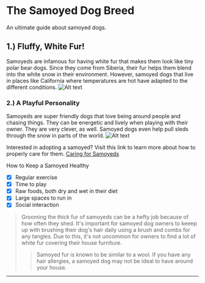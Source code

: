 # The Samoyed Dog Breed 
An ultimate guide about samoyed dogs.
  
## 1.) Fluffy, White Fur!
  
 Samoyeds are infamous for having white fur that makes them look like tiny polar bear dogs. Since they come from Siberia, their fur helps them blend into the white snow in their environment. However, samoyed dogs that live in places like California where temperatures are hot have adapted to the different conditions.
![Alt text](https://live.staticflickr.com/8196/8372646429_ddf4d84177_b.jpg)

### 2.) A Playful Personality
Samoyeds are super friendly dogs that love being around people and chasing things. They can be energetic and lively when playing with their owner. They are very clever, as well. Samoyed dogs even help pull sleds through the snow in parts of the world. 
![Alt text](https://www.publicdomainpictures.net/pictures/40000/nahled/samoyed-dog-with-ball.jpg)

Interested in adopting a samoyed? Visit this link to learn more about how to properly care for them.
[Caring for Samoyeds](https://www.pdsa.org.uk/pet-help-and-advice/looking-after-your-pet/puppies-dogs/large-dogs/samoyed#:~:text=Samoyeds%20are%20very%20active%2C%20playful,to%20keep%20their%20brains%20active./ "Caring for Samoyeds")


How to Keep a Samoyed Healthy
 - [x] Regular exercise
 - [x] Time to play
 - [x] Raw foods, both dry and wet in their diet
 - [x] Large spaces to run in
 - [x] Social interaction

> Grooming the thick fur of samoyeds can be a hefty job because of how often they shed. It's important for samoyed dog owners to keeep up with brushing their dog's hair daily using a brush and combs for any tangles. Due to this, it's not uncommon for owners to find a lot of white fur covering their house furniture.
>> Samoyed fur is known to be similar to a wool. If you have any hair allergies, a samoyed dog may not be ideal to have around your house.

* * *

